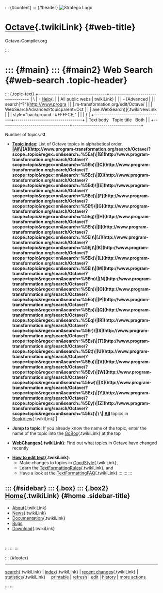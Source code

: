 ::: {#content}
::: {#header}
![Stratego
Logo](http://stratego.insanity.nl/StrategoLogoTextlessWhite-100px.png)

<div>

[Octave](WebHome){.twikiLink} {#web-title}
=============================

Octave-Compiler.org

</div>
:::

::: {#main}
::: {#main2}
Web Search {#web-search .topic-header}
==========

::: {.topic-text}
+-----------------------------------+-----------------------------------+
| \                                 | -   [Help](../TWiki/SearchHelp){. |
| All public webs                   | twikiLink}                        |
|                                   | -   [Advanced                     |
|                                   |     search[^?^](http://www.progra |
|                                   | m-transformation.org/edit/Octave/ |
|                                   | WebSearchAdvanced?topicparent=Oct |
|                                   | ave.WebSearch)]{.twikiNewLink     |
|                                   |     style="background : #FFFFCE;" |
|                                   | }                                 |
+-----------------------------------+-----------------------------------+
| Text body   Topic title   Both    |                                   |
+-----------------------------------+-----------------------------------+

Number of topics: **0**

-   **[Topic
    index](http://www.program-transformation.org/search/Octave/?scope=topic&regex=on&search=\.*)**:
    List of Octave topics in alphabetical order.\
    **\|[All](http://www.program-transformation.org/search/Octave/?scope=topic&regex=on&search=\.*)\|[A](http://www.program-transformation.org/search/Octave/?scope=topic&regex=on&search=%5Ea)\|[B](http://www.program-transformation.org/search/Octave/?scope=topic&regex=on&search=%5Eb)\|[C](http://www.program-transformation.org/search/Octave/?scope=topic&regex=on&search=%5Ec)\|[D](http://www.program-transformation.org/search/Octave/?scope=topic&regex=on&search=%5Ed)\|[E](http://www.program-transformation.org/search/Octave/?scope=topic&regex=on&search=%5Ee)\|[F](http://www.program-transformation.org/search/Octave/?scope=topic&regex=on&search=%5Ef)\|[G](http://www.program-transformation.org/search/Octave/?scope=topic&regex=on&search=%5Eg)\|[H](http://www.program-transformation.org/search/Octave/?scope=topic&regex=on&search=%5Eh)\|[I](http://www.program-transformation.org/search/Octave/?scope=topic&regex=on&search=%5Ei)\|[J](http://www.program-transformation.org/search/Octave/?scope=topic&regex=on&search=%5Ej)\|[K](http://www.program-transformation.org/search/Octave/?scope=topic&regex=on&search=%5Ek)\|[L](http://www.program-transformation.org/search/Octave/?scope=topic&regex=on&search=%5El)\|[M](http://www.program-transformation.org/search/Octave/?scope=topic&regex=on&search=%5Em)\|[N](http://www.program-transformation.org/search/Octave/?scope=topic&regex=on&search=%5En)\|[O](http://www.program-transformation.org/search/Octave/?scope=topic&regex=on&search=%5Eo)\|[P](http://www.program-transformation.org/search/Octave/?scope=topic&regex=on&search=%5Ep)\|[Q](http://www.program-transformation.org/search/Octave/?scope=topic&regex=on&search=%5Eq)\|[R](http://www.program-transformation.org/search/Octave/?scope=topic&regex=on&search=%5Er)\|[S](http://www.program-transformation.org/search/Octave/?scope=topic&regex=on&search=%5Es)\|[T](http://www.program-transformation.org/search/Octave/?scope=topic&regex=on&search=%5Et)\|[U](http://www.program-transformation.org/search/Octave/?scope=topic&regex=on&search=%5Eu)\|[V](http://www.program-transformation.org/search/Octave/?scope=topic&regex=on&search=%5Ev)\|[W](http://www.program-transformation.org/search/Octave/?scope=topic&regex=on&search=%5Ew)\|[X](http://www.program-transformation.org/search/Octave/?scope=topic&regex=on&search=%5Ex)\|[Y](http://www.program-transformation.org/search/Octave/?scope=topic&regex=on&search=%5Ey)\|[Z](http://www.program-transformation.org/search/Octave/?scope=topic&regex=on&search=%5Ez)\|\
    \|
    [All](http://www.program-transformation.org/search/Octave/?scope=topic&regex=on&bookview=on&search=\.*)**
    topics in [BookView](../TWiki/BookView){.twikiLink} **\|**

<!-- -->

-   **Jump to topic**: If you already know the name of the topic, enter
    the name of the topic into the [GoBox](../TWiki/GoBox){.twikiLink}
    at the top

<!-- -->

-   **[WebChanges](../TWiki/WebChanges){.twikiLink}**: Find out what
    topics in Octave have changed recently

<!-- -->

-   **[How to edit text](../TWiki/GoodStyle){.twikiLink}**:
    -   Make changes to topics in
        [GoodStyle](../TWiki/GoodStyle){.twikiLink},
    -   Learn the
        [TextFormattingRules](../TWiki/TextFormattingRules){.twikiLink},
        and
    -   Have a look at the
        [TextFormattingFAQ](../TWiki/TextFormattingFAQ){.twikiLink}
:::
:::
:::

::: {#sidebar}
::: {.box}
::: {.box2}
[Home](WebHome){.twikiLink} {#home .sidebar-title}
---------------------------

-   [About](AboutOctaveCompiler){.twikiLink}
-   [News](OctaveCompilerNews){.twikiLink}
-   [Documentation](OctaveCompilerDocumentation){.twikiLink}
-   [Bugs](https://catamaran.labs.cs.uu.nl/jira/browse/OCT)
-   [Download](OctaveCompilerDownload){.twikiLink}

\
\
:::
:::
:::

::: {#footer}
<div>

<div>

------------------------------------------------------------------------

[search](WebSearch){.twikiLink} \| [index](WebIndex){.twikiLink} \|
[recent changes](WebChanges){.twikiLink} \|
[statistics](WebStatistics){.twikiLink}    
[printable](http://www.program-transformation.org/view/Octave/WebSearch?skin=print)
\|
[refresh](http://www.program-transformation.org/fresh/Octave/WebSearch)
\|
[edit](http://www.program-transformation.org/edit/Octave/WebSearch?t=1536825778)
\|
[history](http://www.program-transformation.org/rdiff/Octave/WebSearch)
\| [more
actions](http://www.program-transformation.org/oops/Octave/WebSearch?template=oopsmore&param1=1.1&param2=1.1)

</div>

</div>
:::
:::
